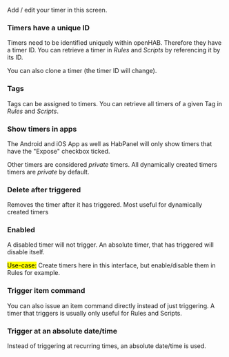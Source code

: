 Add / edit your timer in this screen.

### Timers have a unique ID

Timers need to be identified uniquely within openHAB. Therefore they have a timer ID.
You can retrieve a timer in *Rules* and *Scripts* by referencing it by its ID.

You can also clone a timer (the timer ID will change).

### Tags

Tags can be assigned to timers. You can retrieve all timers of a given Tag in *Rules* and *Scripts*.

### Show timers in apps

The Android and iOS App as well as HabPanel will only show timers that have the "Expose" checkbox ticked.

Other timers are considered *private* timers.
All dynamically created timers timers are *private* by default.

### Delete after triggered

Removes the timer after it has triggered.
Most useful for dynamically created timers

### Enabled

A disabled timer will not trigger. An absolute timer, that has triggered will disable itself.

<mark>Use-case:</mark> Create timers here in this interface, but enable/disable them in Rules for example.

### Trigger item command

You can also issue an item command directly instead of just triggering.
A timer that triggers is usually only useful for Rules and Scripts.

### Trigger at an absolute date/time

Instead of triggering at recurring times, an absolute date/time is used.
